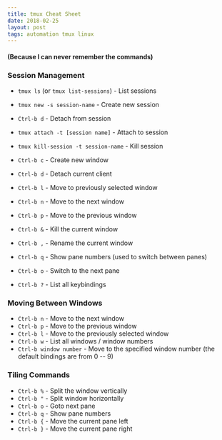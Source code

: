 ```yaml
---
title: tmux Cheat Sheet
date: 2018-02-25
layout: post
tags: automation tmux linux
---
```


#### (Because I can never remember the commands)

### Session Management 
- `tmux ls` (or `tmux list-sessions`) - List sessions 
- `tmux new -s session-name` - Create new session
- `Ctrl-b d` - Detach from session 
- `tmux attach -t [session name]` - Attach to session
- `tmux kill-session -t session-name` - Kill session

- `Ctrl-b c` - Create new window 
- `Ctrl-b d` - Detach current client 
- `Ctrl-b l` - Move to previously selected window 
- `Ctrl-b n` - Move to the next window 
- `Ctrl-b p` - Move to the previous window 
- `Ctrl-b &` - Kill the current window 
- `Ctrl-b ,` - Rename the current window 
- `Ctrl-b q` - Show pane numbers (used to switch between panes) 
- `Ctrl-b o` - Switch to the next pane 
- `Ctrl-b ?` - List all keybindings 

### Moving Between Windows
- `Ctrl-b n` - Move to the next window
- `Ctrl-b p` - Move to the previous window
- `Ctrl-b l` - Move to the previously selected window
- `Ctrl-b w` - List all windows / window numbers
- `Ctrl-b window number` - Move to the specified window number (the default bindings are from 0 -- 9) 

### Tiling Commands 
- `Ctrl-b %` - Split the window vertically
- `Ctrl-b "` - Split window horizontally
- `Ctrl-b o` - Goto next pane
- `Ctrl-b q` - Show pane numbers
- `Ctrl-b {` - Move the current pane left 
- `Ctrl-b }` - Move the current pane right

